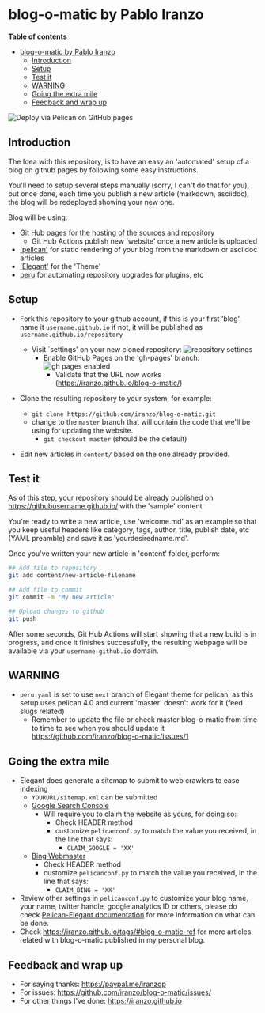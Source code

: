 # blog-o-matic by Pablo Iranzo

**Table of contents**

<!-- TOC depthFrom:2 insertAnchor:true orderedList:true updateOnSave:true -->

- [blog-o-matic by Pablo Iranzo](#blog-o-matic-by-pablo-iranzo)
  - [Introduction](#introduction)
  - [Setup](#setup)
  - [Test it](#test-it)
  - [WARNING](#warning)
  - [Going the extra mile](#going-the-extra-mile)
  - [Feedback and wrap up](#feedback-and-wrap-up)

<!-- /TOC -->

![Deploy via Pelican on GitHub  pages](https://github.com/iranzo/blog-o-matic/workflows/Deploy%20via%20Pelican%20on%20GitHub%20%20pages/badge.svg)

<a id="markdown-introduction" name="introduction"></a>

## Introduction

The Idea with this repository, is to have an easy an 'automated' setup of a blog on github pages by following some easy instructions.

You'll need to setup several steps manually (sorry, I can't do that for you), but once done, each time you publish a new article (markdown, asciidoc), the blog will be redeployed showing your new one.

Blog will be using:

- Git Hub pages for the hosting of the sources and repository
  - Git Hub Actions publish new 'website' once a new article is uploaded
- ['pelican'](https://blog.getpelican.com/) for static rendering of your blog from the markdown or asciidoc articles
- ['Elegant'](https://github.com/Pelican-Elegant/elegant) for the 'Theme'
- [peru](https://github.com/buildinspace/peru) for automating repository upgrades for plugins, etc

<a id="markdown-setup" name="setup"></a>

## Setup

- Fork this repository to your github account, if this is your first 'blog', name it `username.github.io` if not, it will be published as `username.github.io/repository`
  - Visit `settings' on your new cloned repository:
    ![repository settings](2019-01-09-11-35-52.png)
    - Enable GitHub Pages on the 'gh-pages' branch:
      ![gh pages enabled](2019-01-09-11-36-48.png)
      - Validate that the URL now works (<https://iranzo.github.io/blog-o-matic/>)
- Clone the resulting repository to your system, for example:

  - `git clone https://github.com/iranzo/blog-o-matic.git`
  - change to the `master` branch that will contain the code that we'll be using for updating the website.
    - `git checkout master` (should be the default)

- Edit new articles in `content/` based on the one already provided.

<a id="markdown-test-it" name="test-it"></a>

## Test it

As of this step, your repository should be already published on <https://githubusername.github.io/> with the 'sample' content

You're ready to write a new article, use 'welcome.md' as an example so that you keep useful headers like category, tags, author, title, publish date, etc (YAML preamble) and save it as 'yourdesiredname.md'.

Once you've written your new article in 'content' folder, perform:

```sh
## Add file to repository
git add content/new-article-filename

## Add file to commit
git commit -m "My new article"

## Upload changes to github
git push
```

After some seconds, Git Hub Actions will start showing that a new build is in progress, and once it finishes successfully, the resulting webpage will be available via your `username.github.io` domain.

<a id="markdown-warning" name="warning"></a>

## WARNING

- `peru.yaml` is set to use `next` branch of Elegant theme for pelican, as this setup uses pelican 4.0 and current 'master' doesn't work for it (feed slugs related)
  - Remember to update the file or check master blog-o-matic from time to time to see when you should update it <https://github.com/iranzo/blog-o-matic/issues/1>

<a id="markdown-going-the-extra-mile" name="going-the-extra-mile"></a>

## Going the extra mile

- Elegant does generate a sitemap to submit to web crawlers to ease indexing
  - `YOURURL/sitemap.xml` can be submitted
  - [Google Search Console](https://search.google.com/search-console/)
    - Will require you to claim the website as yours, for doing so:
      - Check HEADER method
      - customize `pelicanconf.py` to match the value you received, in the line that says:
        - `CLAIM_GOOGLE = 'XX'`
  - [Bing Webmaster](https://www.bing.com/webmaster/)
    - Check HEADER method
    - customize `pelicanconf.py` to match the value you received, in the line that says:
      - `CLAIM_BING = 'XX'`
- Review other settings in `pelicanconf.py` to customize your blog name, your name, twitter handle, google analytics ID or others, please do check [Pelican-Elegant documentation](https://pelican-elegant.github.io) for more information on what can be done.
- Check <https://iranzo.github.io/tags/#blog-o-matic-ref> for more articles related with blog-o-matic published in my personal blog.

<a id="markdown-feedback-and-wrap-up" name="feedback-and-wrap-up"></a>

## Feedback and wrap up

- For saying thanks: <https://paypal.me/iranzop>
- For issues: <https://github.com/iranzo/blog-o-matic/issues/>
- For other things I've done: <https://iranzo.github.io>
